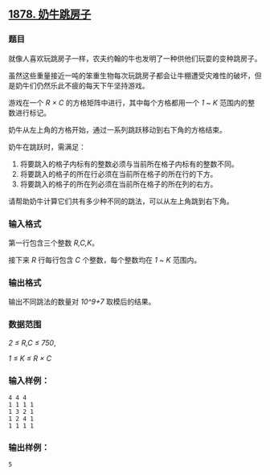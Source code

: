 ## [1878. 奶牛跳房子](https://www.acwing.com/problem/content/1880/)

### 题目

就像人喜欢玩跳房子一样，农夫约翰的牛也发明了一种供他们玩耍的变种跳房子。

虽然这些重量接近一吨的笨重生物每次玩跳房子都会让牛棚遭受灾难性的破坏，但是奶牛们仍然乐此不疲的每天下午坚持游戏。

游戏在一个 *R × C* 的方格矩阵中进行，其中每个方格都用一个 *1 ~ K* 范围内的整数进行标记。

奶牛从左上角的方格开始，通过一系列跳跃移动到右下角的方格结束。

奶牛在跳跃时，需满足：

1. 将要跳入的格子内标有的整数必须与当前所在格子内标有的整数不同。
2. 将要跳入的格子的所在行必须在当前所在格子的所在行的下方。
3. 将要跳入的格子的所在列必须在当前所在格子的所在列的右方。

请帮助奶牛计算它们共有多少种不同的跳法，可以从左上角跳到右下角。

### 输入格式

第一行包含三个整数 *R,C,K*。

接下来 *R* 行每行包含 *C* 个整数，每个整数均在 *1 ~ K* 范围内。

### 输出格式

输出不同跳法的数量对 *10^9+7* 取模后的结果。

### 数据范围

*2 ≤ R,C ≤ 750*,

*1 ≤ K ≤ R × C*

### 输入样例：

```
4 4 4
1 1 1 1
1 3 2 1
1 2 4 1
1 1 1 1
```

### 输出样例：

```
5
```
